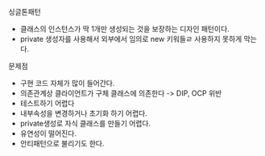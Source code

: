 싱글톤패턴

- 클래스의 인스턴스가 딱 1개만 생성되는 것을 보장하는 디자인 패턴이다.
- private 생성자를 사용해서 외부에서 임의로 new 키워들ㄹ 사용하지 못하게 막는다.



문제점

- 구현 코드 자체가 많이 들어간다.
- 의존관계상 클라이언트가 구체 클래스에 의존한다  -> DIP, OCP 위반
- 테스트하기 어렵다
- 내부속성을 변경하거나 초기화 하기 어렵다.
- private생성로 자식 클래스를 만들기 어렵다.
- 유연성이 떨어진다.
- 안티패턴으로 불리기도 한다.